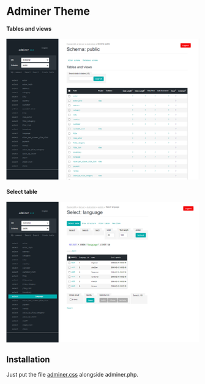 # Adminer Theme

####   Tables and views

![](https://raw.githubusercontent.com/Ph4ntom01/adminer-theme/master/tables_and_views1.png)

####  Select table

![](https://raw.githubusercontent.com/Ph4ntom01/adminer-theme/master/select_table.png)


## Installation

Just put the file [adminer.css](https://github.com/Ph4ntom01/adminer-theme/blob/master/adminer.css) alongside adminer.php.
